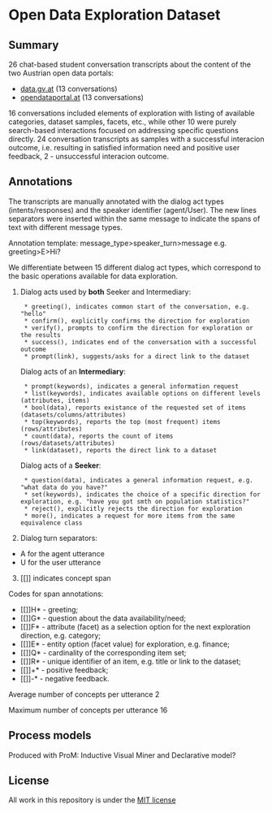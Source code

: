 # Open Data Exploration Dataset

## Summary

26 chat-based student conversation transcripts about the content of the two Austrian open data portals:

* [data.gv.at](https://www.data.gv.at) (13 conversations)
* [opendataportal.at](https://www.opendataportal.at) (13 conversations)


16 conversations included elements of exploration with listing of available categories, dataset samples, facets, etc., while other 10 were purely search-based interactions focused on addressing specific questions directly. 24 conversation transcripts as samples with a successful interacion outcome, i.e. resulting in satisfied information need and positive user feedback, 2 - unsuccessful interacion outcome.


## Annotations

The transcripts are manually annotated with the dialog act types (intents/responses) and the speaker identifier (agent/User). The new lines separators were inserted within the same message to indicate the spans of text with different message types.


Annotation template: message_type>speaker_turn>message
e.g. greeting>E>Hi?

We differentiate between 15 different dialog act types, which correspond to the basic  operations available for data exploration.

1. Dialog acts used by **both** Seeker and Intermediary:
   
        * greeting(), indicates common start of the conversation, e.g. "hello"
        * confirm(), explicitly confirms the direction for exploration
        * verify(), prompts to confirm the direction for exploration or the results
        * success(), indicates end of the conversation with a successful outcome
        * prompt(link), suggests/asks for a direct link to the dataset

    Dialog acts of an **Intermediary**:

        * prompt(keywords), indicates a general information request
        * list(keywords), indicates available options on different levels (attributes, items)
        * bool(data), reports existance of the requested set of items (datasets/columns/attributes)
        * top(keywords), reports the top (most frequent) items (rows/attributes)
        * count(data), reports the count of items (rows/datasets/attributes)
        * link(dataset), reports the direct link to a dataset


    Dialog acts of a **Seeker**:
    
        * question(data), indicates a general information request, e.g. "what data do you have?"
        * set(keywords), indicates the choice of a specific direction for exploration, e.g. "have you got smth on population statistics?"
        * reject(), explicitly rejects the direction for exploration
        * more(), indicates a request for more items from the same equivalence class



2. Dialog turn separators:

* A for the agent utterance
* U for the user utterance

3. [[]] indicates concept span

Codes for span annotations:

* [[]]H* - greeting;
* [[]]G* - question about the data availability/need;
* [[]]F* - attribute (facet) as a selection option for the next exploration direction, e.g. category;
* [[]]E* - entity option (facet value) for exploration, e.g. finance;
* [[]]Q* - cardinality of the corresponding item set;
* [[]]R* - unique identifier of an item, e.g. title or link to the dataset;
* [[]]+* - positive feedback;
* [[]]-* - negative feedback.

Average number of concepts per utterance 2

Maximum number of concepts per utterance 16


## Process models

Produced with ProM: Inductive Visual Miner and Declarative model?


## License  
  
All work in this repository is under the [MIT license](LICENSE)

